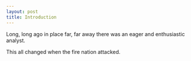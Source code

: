 ```yaml
---
layout: post
title: Introduction
---
```

Long, long ago in place far, far away there was an eager and enthusiastic analyst.

This all changed when the fire nation attacked.

